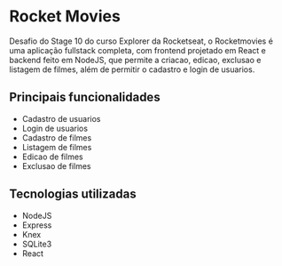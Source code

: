 # Rocket Movies

Desafio do Stage 10 do curso Explorer da Rocketseat, o Rocketmovies é uma aplicação fullstack completa, com frontend projetado em React e backend feito em NodeJS, que permite a criacao, edicao, exclusao e listagem de filmes, além de permitir o cadastro e login de usuarios.

## Principais funcionalidades

- Cadastro de usuarios
- Login de usuarios
- Cadastro de filmes
- Listagem de filmes
- Edicao de filmes
- Exclusao de filmes

## Tecnologias utilizadas

- NodeJS
- Express
- Knex
- SQLite3
- React


